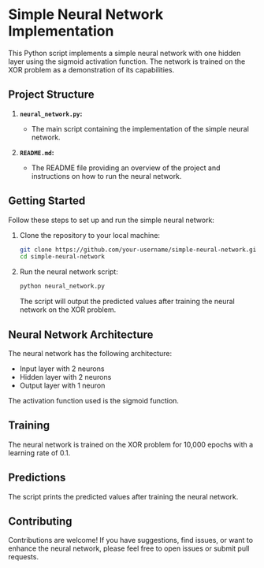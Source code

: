 # Simple Neural Network Implementation

This Python script implements a simple neural network with one hidden layer using the sigmoid activation function. The network is trained on the XOR problem as a demonstration of its capabilities.

## Project Structure

1. **`neural_network.py`:**
   - The main script containing the implementation of the simple neural network.

2. **`README.md`:**
   - The README file providing an overview of the project and instructions on how to run the neural network.

## Getting Started

Follow these steps to set up and run the simple neural network:

1. Clone the repository to your local machine:
   ```bash
   git clone https://github.com/your-username/simple-neural-network.git
   cd simple-neural-network
   ```

2. Run the neural network script:
   ```bash
   python neural_network.py
   ```

   The script will output the predicted values after training the neural network on the XOR problem.

## Neural Network Architecture

The neural network has the following architecture:
- Input layer with 2 neurons
- Hidden layer with 2 neurons
- Output layer with 1 neuron

The activation function used is the sigmoid function.

## Training

The neural network is trained on the XOR problem for 10,000 epochs with a learning rate of 0.1.

## Predictions

The script prints the predicted values after training the neural network.

## Contributing

Contributions are welcome! If you have suggestions, find issues, or want to enhance the neural network, please feel free to open issues or submit pull requests.

